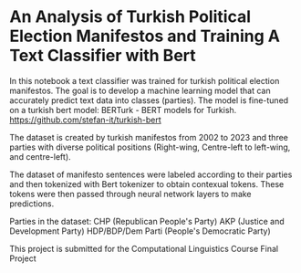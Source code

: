 # An Analysis of Turkish Political Election Manifestos and Training A Text Classifier with Bert

In this notebook a text classifier was trained for turkish political election manifestos. The goal is to develop a machine learning model that can accurately predict text data into classes (parties). The model is fine-tuned on a turkish bert model: BERTurk - BERT models for Turkish. https://github.com/stefan-it/turkish-bert

The dataset is created by turkish manifestos from 2002 to 2023 and three parties with diverse political positions (Right-wing, Centre-left to left-wing, and centre-left).

The dataset of manifesto sentences were labeled according to their parties and then tokenized with Bert tokenizer to obtain contexual tokens. These tokens were then passed through neural network layers to make predictions.

Parties in the dataset:
CHP (Republican People's Party)
AKP (Justice and Development Party)
HDP/BDP/Dem Parti (People's Democratic Party)

This project is submitted for the Computational Linguistics Course Final Project
